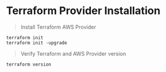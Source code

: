 # Terraform Provider Installation

> Install Terraform AWS Provider
```
terraform init
terraform init -upgrade
```

> Verify Terraform and AWS Provider version
```
terraform version
```
